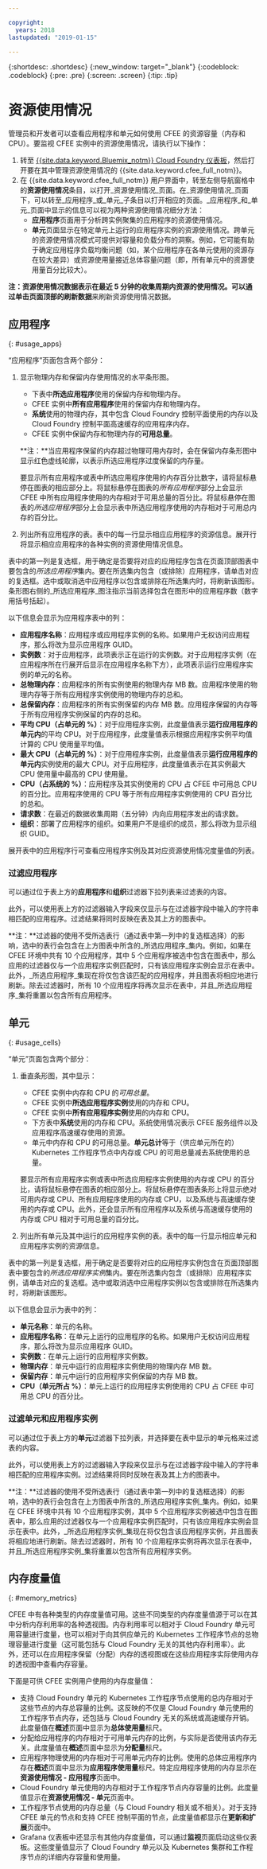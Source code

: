 ```yaml
---

copyright:
  years: 2018
lastupdated: "2019-01-15"

---
```


{:shortdesc: .shortdesc}
{:new_window: target="_blank"}
{:codeblock: .codeblock}
{:pre: .pre}
{:screen: .screen}
{:tip: .tip}

# 资源使用情况

管理员和开发者可以查看应用程序和单元如何使用 CFEE 的资源容量（内存和 CPU）。要监视 CFEE 实例中的资源使用情况，请执行以下操作：

1. 转至 [{{site.data.keyword.Bluemix_notm}} Cloud Foundry 仪表板](https://console.bluemix.net/dashboard/cloudfoundry?filter=cf_environments)，然后打开要在其中管理资源使用情况的 {{site.data.keyword.cfee_full_notm}}。
2. 在 {{site.data.keyword.cfee_full_notm}} 用户界面中，转至左侧导航窗格中的**资源使用情况**条目，以打开_资源使用情况_页面。在_资源使用情况_页面下，可以转至_应用程序_或_单元_子条目以打开相应的页面。_应用程序_和_单元_页面中显示的信息可以视为两种资源使用情况细分方法：
   * **应用程序**页面用于分析跨实例聚集的应用程序的资源使用情况。
   * **单元**页面显示在特定单元上运行的应用程序实例的资源使用情况。跨单元的资源使用情况模式可提供对容量和负载分布的洞察。例如，它可能有助于确定应用程序负载均衡问题（如，某个应用程序在各单元使用的资源存在较大差异）或资源使用量接近总体容量问题（即，所有单元中的资源使用量百分比较大）。

**注：**资源使用情况数据表示在最近 5 分钟的收集周期内资源的使用情况。可以通过单击页面顶部的**刷新数据**来刷新资源使用情况数据。

## 应用程序
{: #usage_apps}

“应用程序”页面包含两个部分：
1. 显示物理内存和保留内存使用情况的水平条形图。
   * 下表中**所选应用程序**使用的保留内存和物理内存。
   * CFEE 实例中**所有应用程序**使用的保留内存和物理内存。
   * **系统**使用的物理内存，其中包含 Cloud Foundry 控制平面使用的内存以及 Cloud Foundry 控制平面高速缓存的应用程序内存。
   * CFEE 实例中保留内存和物理内存的**可用总量**。
   
   **注：**当应用程序保留的内存超过物理可用内存时，会在保留内存条形图中显示红色虚线轮廓，以表示所选应用程序过度保留的内存量。

   要显示所有应用程序或表中所选应用程序使用的内存百分比数字，请将鼠标悬停在图表的相应部分上。将鼠标悬停在图表的*所有应用程序*部分上会显示 CFEE 中所有应用程序使用的内存相对于可用总量的百分比。将鼠标悬停在图表的*所选应用程序*部分上会显示表中所选应用程序使用的内存相对于可用总内存的百分比。

2. 列出所有应用程序的表。表中的每一行显示相应应用程序的资源信息。展开行将显示相应应用程序的各种实例的资源使用情况信息。

  表中的第一列是复选框，用于确定是否要将对应的应用程序包含在页面顶部图表中要包含的*所选应用程序*集内。要在所选集内包含（或排除）应用程序，请单击对应的复选框。选中或取消选中应用程序以包含或排除在所选集内时，将刷新该图形。条形图右侧的_所选应用程序_图注指示当前选择包含在图形中的应用程序数（数字用括号括起）。

  以下信息会显示为应用程序表中的列：
   * **应用程序名称**：应用程序或应用程序实例的名称。如果用户无权访问应用程序，那么将改为显示应用程序 GUID。
   * **实例数**：对于应用程序，此项表示正在运行的实例数。对于应用程序实例（在应用程序所在行展开后显示在应用程序名称下方），此项表示运行应用程序实例的单元的名称。
   * **总物理内存**：应用程序的所有实例使用的物理内存 MB 数。应用程序使用的物理内存等于所有应用程序实例使用的物理内存的总和。
   * **总保留内存**：应用程序的所有实例保留的内存 MB 数。应用程序保留的内存等于所有应用程序实例保留的内存的总和。
   * **平均 CPU（占单元的 %）**：对于应用程序实例，此度量值表示**运行应用程序的单元内**的平均 CPU。对于应用程序，此度量值表示根据应用程序实例平均值计算的 CPU 使用量平均值。
   * **最大 CPU（占单元的 %）**：对于应用程序实例，此度量值表示**运行应用程序的单元内**实例使用的最大 CPU。对于应用程序，此度量值表示在其实例最大 CPU 使用量中最高的 CPU 使用量。
   * **CPU（占系统的 %）**：应用程序及其实例使用的 CPU 占 CFEE 中可用总 CPU 的百分比。应用程序使用的 CPU 等于所有应用程序实例使用的 CPU 百分比的总和。
   * **请求数**：在最近的数据收集周期（五分钟）内向应用程序发出的请求数。
   * **组织**：部署了应用程序的组织。如果用户不是组织的成员，那么将改为显示组织 GUID。

展开表中的应用程序行可查看应用程序实例及其对应资源使用情况度量值的列表。

### 过滤应用程序
可以通过位于表上方的**应用程序**和**组织**过滤器下拉列表来过滤表的内容。

此外，可以使用表上方的过滤器输入字段来仅显示与在过滤器字段中输入的字符串相匹配的应用程序。过滤结果将同时反映在表及其上方的图表中。

**注：**过滤器的使用不受所选表行（通过表中第一列中的复选框选择）的影响，选中的表行会包含在上方图表中所含的_所选应用程序_集内。例如，如果在 CFEE 环境中共有 10 个应用程序，其中 5 个应用程序被选中包含在图表中，那么应用的过滤器仅与一个应用程序实例匹配时，只有该应用程序实例会显示在表中。此外，_所选应用程序_集现在将仅包含该匹配的应用程序，并且图表将相应地进行刷新。除去过滤器时，所有 10 个应用程序将再次显示在表中，并且_所选应用程序_集将重置以包含所有应用程序。


## 单元
{: #usage_cells}

“单元”页面包含两个部分：
1. 垂直条形图，其中显示：
   * CFEE 实例中内存和 CPU 的*可用总量*。
   * CFEE 实例中**所选应用程序实例**使用的内存和 CPU。
   * CFEE 实例中**所有应用程序实例**使用的内存和 CPU。
   * 下方表中**系统**使用的内存和 CPU。系统使用情况表示 CFEE 服务组件以及应用程序高速缓存使用的资源。
   * 单元中内存和 CPU 的可用总量。**单元总计**等于（供应单元所在的）Kubernetes 工作程序节点中内存或 CPU 的可用总量减去系统使用的总量。

   要显示所有应用程序实例或表中所选应用程序实例使用的内存或 CPU 的百分比，请将鼠标悬停在图表的相应部分上。将鼠标悬停在图表条形上将显示绝对可用内存或 CPU、所有应用程序使用的内存或 CPU，以及系统与高速缓存使用的内存或 CPU。此外，还会显示所有应用程序以及系统与高速缓存使用的内存或 CPU 相对于可用总量的百分比。

2. 列出所有单元及其中运行的应用程序实例的表。表中的每一行显示相应单元和应用程序实例的资源信息。

  表中的第一列是复选框，用于确定是否要将对应的应用程序实例包含在页面顶部图表中要包含的*所选应用程序实例*集内。要在所选集内包含（或排除）应用程序实例，请单击对应的复选框。选中或取消选中应用程序实例以包含或排除在所选集内时，将刷新该图形。

  以下信息会显示为表中的列：
   * **单元名称**：单元的名称。
   * **应用程序名称**：在单元上运行的应用程序的名称。如果用户无权访问应用程序，那么将改为显示应用程序 GUID。
   * **实例数**：在单元上运行的应用程序实例数。
   * **物理内存**：单元中运行的应用程序实例使用的物理内存 MB 数。
   * **保留内存**：单元中运行的应用程序实例保留的内存 MB 数。
   * **CPU（单元所占 %）**：单元上运行的应用程序实例使用的 CPU 占 CFEE 中可用总 CPU 的百分比。

### 过滤单元和应用程序实例
可以通过位于表上方的**单元**过滤器下拉列表，并选择要在表中显示的单元格来过滤表的内容。

此外，可以使用表上方的过滤器输入字段来仅显示与在过滤器字段中输入的字符串相匹配的应用程序实例。过滤结果将同时反映在表及其上方的图表中。

**注：**过滤器的使用不受所选表行（通过表中第一列中的复选框选择）的影响，选中的表行会包含在上方图表中所含的_所选应用程序实例_集内。例如，如果在 CFEE 环境中共有 10 个应用程序实例，其中 5 个应用程序实例被选中包含在图表中，那么应用的过滤器仅与一个应用程序实例匹配时，只有该应用程序实例会显示在表中。此外，_所选应用程序实例_集现在将仅包含该应用程序实例，并且图表将相应地进行刷新。除去过滤器时，所有 10 个应用程序实例将再次显示在表中，并且_所选应用程序实例_集将重置以包含所有应用程序实例。

## 内存度量值
{: #memory_metrics}

CFEE 中有各种类型的内存度量值可用。这些不同类型的内存度量值源于可以在其中分析内存利用率的各种透视图。内存利用率可以相对于 Cloud Foundry 单元可用容量进行度量，也可以相对于向其供应单元的 Kubernetes 工作程序节点的总物理容量进行度量（这可能包括与 Cloud Foundry 无关的其他内存利用率）。此外，还可以在应用程序保留（分配）内存的透视图或在这些应用程序实际使用内存的透视图中查看内存容量。  

下面是可供 CFEE 实例用户使用的内存度量值：

* 支持 Cloud Foundry 单元的 Kubernetes 工作程序节点使用的总内存相对于这些节点的内存总容量的比例。这反映的不仅是 Cloud Foundry 单元使用的工作程序节点内存，还包括与 Cloud Foundry 无关的系统或高速缓存开销。此度量值在**概述**页面中显示为**总体使用量**标尺。
* 分配给应用程序的内存相对于可用单元内存的比例，与实际是否使用该内存无关。此度量值在**概述**页面中显示为**分配量**标尺。
* 应用程序物理使用的内存相对于可用单元内存的比例。使用的总体应用程序内存在**概述**页面中显示为**应用程序使用量**标尺。特定应用程序使用的内存显示在**资源使用情况 - 应用程序**页面中。
* Cloud Foundry 单元使用的内存相对于工作程序节点内存容量的比例。此度量值显示在**资源使用情况 - 单元**页面中。
* 工作程序节点使用的内存总量（与 Cloud Foundry 相关或不相关）。对于支持 CFEE 单元的节点和支持 CFEE 控制平面的节点，此度量值都显示在**更新和扩展**页面中。
* Grafana 仪表板中还显示有其他内存度量值，可以通过**监视**页面启动这些仪表板。这些度量值显示了 Cloud Foundry 单元以及 Kubernetes 集群和工作程序节点的详细内存容量和使用量。

